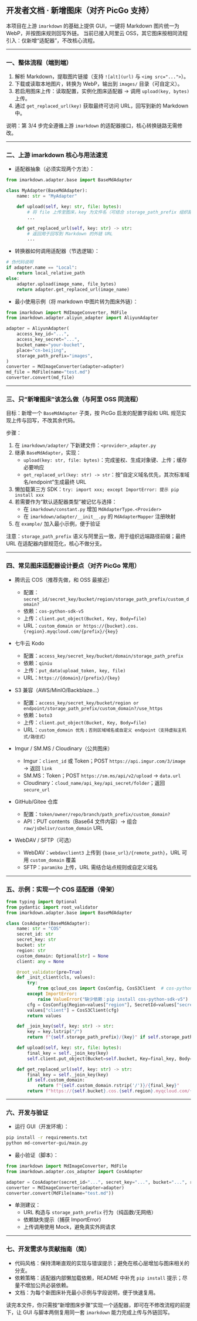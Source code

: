 ## 开发者文档 · 新增图床（对齐 PicGo 支持）

本项目在上游 `imarkdown` 的基础上提供 GUI，一键将 Markdown 图片统一为 WebP，并按图床规则回写外链。
当前已接入阿里云 OSS，其它图床按相同流程引入：仅新增“适配器”，不改核心流程。

---

### 一、整体流程（端到端）
1. 解析 Markdown，提取图片链接（支持 `![alt](url)` 与 `<img src="...">`）。
2. 下载或读取本地图片，转换为 WebP，输出到 `images/` 目录（可自定义）。
3. 若启用图床上传：读取配置，实例化图床适配器 → 调用 `upload(key, bytes)` 上传。
4. 通过 `get_replaced_url(key)` 获取最终可访问 URL，回写到新的 Markdown 中。

说明：第 3/4 步完全遵循上游 `imarkdown` 的适配器接口，核心转换链路无需修改。

---

### 二、上游 imarkdown 核心与用法速览

- 适配器抽象（必须实现两个方法）：
```python
from imarkdown.adapter.base import BaseMdAdapter

class MyAdapter(BaseMdAdapter):
    name: str = "MyAdapter"

    def upload(self, key: str, file: bytes):
        # 将 file 上传至图床，key 为文件名（可结合 storage_path_prefix 组织路径）
        ...

    def get_replaced_url(self, key: str) -> str:
        # 返回用于回写到 Markdown 的外链 URL
        ...
```

- 转换器如何调用适配器（节选逻辑）：
```python
# 伪代码说明
if adapter.name == "Local":
    return local_relative_path
else:
    adapter.upload(image_name, file_bytes)
    return adapter.get_replaced_url(image_name)
```

- 最小使用示例（将 markdown 中图片转为图床外链）：
```python
from imarkdown import MdImageConverter, MdFile
from imarkdown.adapter.aliyun_adapter import AliyunAdapter

adapter = AliyunAdapter(
    access_key_id="...",
    access_key_secret="...",
    bucket_name="your-bucket",
    place="cn-beijing",
    storage_path_prefix="images",
)
converter = MdImageConverter(adapter=adapter)
md_file = MdFile(name="test.md")
converter.convert(md_file)
```

---

### 三、只“新增图床”该怎么做（与阿里 OSS 同流程）

目标：新增一个 `BaseMdAdapter` 子类，按 PicGo 启发的配置字段和 URL 规范实现上传与回写，不改其余代码。

步骤：
1. 在 `imarkdown/adapter/` 下新建文件：`<provider>_adapter.py`
2. 继承 `BaseMdAdapter`，实现：
   - `upload(key: str, file: bytes)`：完成鉴权、生成对象键、上传；缓存必要响应
   - `get_replaced_url(key: str) -> str`：按“自定义域名优先，其次标准域名/endpoint”生成最终 URL
3. 懒加载第三方 SDK：`try: import xxx; except ImportError: 提示 pip install xxx`
4. 若需要作为“默认适配器类型”被记忆与选择：
   - 在 `imarkdown/constant.py` 增加 `MdAdapterType.<Provider>`
   - 在 `imarkdown/adapter/__init__.py` 的 `MdAdapterMapper` 注册映射
5. 在 `example/` 加入最小示例，便于验证

注意：`storage_path_prefix` 语义与阿里云一致，用于组织远端路径前缀；最终 URL 在适配器内部规范化，核心不做分支。

---

### 四、常见图床适配器设计要点（对齐 PicGo 常用）

- 腾讯云 COS（推荐先做，和 OSS 最接近）
  - 配置：`secret_id/secret_key/bucket/region/storage_path_prefix/custom_domain?`
  - 依赖：`cos-python-sdk-v5`
  - 上传：`client.put_object(Bucket, Key, Body=file)`
  - URL：`custom_domain or https://{bucket}.cos.{region}.myqcloud.com/{prefix}/{key}`

- 七牛云 Kodo
  - 配置：`access_key/secret_key/bucket/domain/storage_path_prefix`
  - 依赖：`qiniu`
  - 上传：`put_data(upload_token, key, file)`
  - URL：`https://{domain}/{prefix}/{key}`

- S3 兼容（AWS/MinIO/Backblaze…）
  - 配置：`access_key/secret_key/bucket/region or endpoint/storage_path_prefix/custom_domain?/use_https`
  - 依赖：`boto3`
  - 上传：`client.put_object(Bucket, Key, Body=file)`
  - URL：`custom_domain 优先；否则区域域名或自定义 endpoint（支持虚拟主机式/路径式）`

- Imgur / SM.MS / Cloudinary（公共图床）
  - Imgur：`client_id` 或 Token；POST `https://api.imgur.com/3/image` → 返回 `link`
  - SM.MS：Token；POST `https://sm.ms/api/v2/upload` → `data.url`
  - Cloudinary：`cloud_name/api_key/api_secret/folder`；返回 `secure_url`

- GitHub/Gitee 仓库
  - 配置：`token/owner/repo/branch/path_prefix/custom_domain?`
  - API：PUT contents（Base64 文件内容）→ 组合 `raw/jsDelivr/custom_domain` URL

- WebDAV / SFTP（可选）
  - WebDAV：`webdavclient3` 上传到 `{base_url}/{remote_path}`，URL 可用 `custom_domain` 覆盖
  - SFTP：`paramiko` 上传，URL 需结合站点规则或自定义域名

---

### 五、示例：实现一个 COS 适配器（骨架）
```python
from typing import Optional
from pydantic import root_validator
from imarkdown.adapter.base import BaseMdAdapter

class CosAdapter(BaseMdAdapter):
    name: str = "COS"
    secret_id: str
    secret_key: str
    bucket: str
    region: str
    custom_domain: Optional[str] = None
    client: any = None

    @root_validator(pre=True)
    def _init_client(cls, values):
        try:
            from qcloud_cos import CosConfig, CosS3Client  # cos-python-sdk-v5
        except ImportError:
            raise ValueError("缺少依赖：pip install cos-python-sdk-v5")
        cfg = CosConfig(Region=values["region"], SecretId=values["secret_id"], SecretKey=values["secret_key"]) 
        values["client"] = CosS3Client(cfg)
        return values

    def _join_key(self, key: str) -> str:
        key = key.lstrip("/")
        return f"{self.storage_path_prefix}/{key}" if self.storage_path_prefix else key

    def upload(self, key: str, file: bytes):
        final_key = self._join_key(key)
        self.client.put_object(Bucket=self.bucket, Key=final_key, Body=file)

    def get_replaced_url(self, key: str) -> str:
        final_key = self._join_key(key)
        if self.custom_domain:
            return f"{self.custom_domain.rstrip('/')}/{final_key}"
        return f"https://{self.bucket}.cos.{self.region}.myqcloud.com/{final_key}"
```

---

### 六、开发与验证

- 运行 GUI（开发环境）：
```bash
pip install -r requirements.txt
python md-converter-gui/main.py
```

- 最小验证（脚本）：
```python
from imarkdown import MdImageConverter, MdFile
from imarkdown.adapter.cos_adapter import CosAdapter

adapter = CosAdapter(secret_id="...", secret_key="...", bucket="...", region="ap-beijing", storage_path_prefix="images")
converter = MdImageConverter(adapter=adapter)
converter.convert(MdFile(name="test.md"))
```

- 单测建议：
  - URL 构造与 `storage_path_prefix` 行为（纯函数/无网络）
  - 依赖缺失提示（捕获 ImportError）
  - 上传调用使用 Mock，避免真实外网请求

---

### 七、开发需求与贡献指南（简）

- 代码风格：保持清晰直观的实现与错误提示；避免在核心层增加与图床相关的分支。
- 依赖策略：适配器内部懒加载依赖，README 中补充 `pip install` 提示；尽量不增加公共必装依赖。
- 文档：为每个新图床补充最小示例与字段说明，便于快速复用。

读完本文件，你只需按“新增图床步骤”实现一个适配器，即可在不修改流程的前提下，让 GUI 与脚本两侧复用同一套 `imarkdown` 能力完成上传与外链回写。


